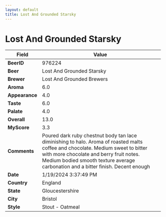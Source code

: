 ```yaml
---
layout: default
title: Lost And Grounded Starsky
---
```


# Lost And Grounded Starsky

| Field         | Value     |
|---------------|-----------|
| **BeerID** | 976224 |
| **Beer** | Lost And Grounded Starsky |
| **Brewer** | Lost And Grounded Brewers |
| **Aroma** | 6.0 |
| **Appearance** | 4.0 |
| **Taste** | 6.0 |
| **Palate** | 4.0 |
| **Overall** | 13.0 |
| **MyScore** | 3.3 |
| **Comments** | Poured dark ruby chestnut body tan lace diminishing to halo. Aroma of roasted malts coffee and chocolate. Medium sweet to bitter with more chocolate and berry fruit notes. Medium bodied smooth texture average carbonation and a bitter finish. Decent enough  |
| **Date** | 1/19/2024 3:37:49 PM |
| **Country** | England |
| **State** | Gloucestershire |
| **City** | Bristol |
| **Style** | Stout - Oatmeal |
